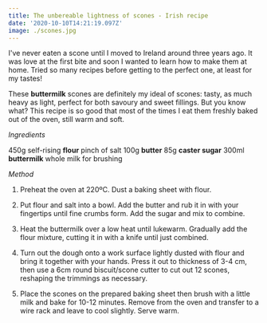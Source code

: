 ```yaml
---
title: The unbereable lightness of scones - Irish recipe
date: '2020-10-10T14:21:19.097Z'
image: ./scones.jpg
---
```


I've never eaten a scone until I moved to Ireland around three years ago. It was love at the first bite and soon I wanted to learn how to make them at home. Tried so many recipes before getting to the perfect one, at least for my tastes!

These **buttermilk** scones are definitely my ideal of scones: tasty, as much heavy as light, perfect for both savoury and sweet fillings. But you know what? This recipe is so good that most of the times I eat them freshly baked out of the oven, still warm and soft.

_Ingredients_

450g self-rising **flour**
pinch of salt
100g **butter**
85g **caster sugar**
300ml **buttermilk**
whole milk for brushing

_Method_

1. Preheat the oven at 220ºC. Dust a baking sheet with flour.

2. Put flour and salt into a bowl. Add the butter and rub it in with your fingertips until fine crumbs form. Add the sugar and mix to combine.

3. Heat the buttermilk over a low heat until lukewarm. Gradually add the flour mixture, cutting it in with a knife until just combined.

4. Turn out the dough onto a work surface lightly dusted with flour and bring it together with your hands. Press it out to thickness of 3-4 cm, then use a 6cm round biscuit/scone cutter to cut out 12 scones, reshaping the trimmings as necessary.

5. Place the scones on the prepared baking sheet then brush with a little milk and bake for 10-12 minutes. Remove from the oven and transfer to a wire rack and leave to cool slightly. Serve warm.
